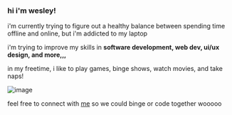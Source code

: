 ### hi i'm wesley!

i'm currently trying to figure out a healthy balance between spending time offline and online, but i'm addicted to my laptop  

i'm trying to improve my skills in **software development, web dev, ui/ux design, and more,,,**

in my freetime, i like to play games, binge shows, watch movies, and take naps!

![image](https://user-images.githubusercontent.com/74622613/148674071-dd248b8c-e3a1-4890-95a4-cd93cf2af56f.png)

feel free to connect with [me](https://www.linkedin.com/in/wwesleyma/) so we could binge or code together wooooo

<!--
**wwesleym/wwesleym** is a ✨ _special_ ✨ repository because its `README.md` (this file) appears on your GitHub profile.

Here are some ideas to get you started:

- 🔭 I’m currently working on ...
- 🌱 I’m currently learning ...
- 👯 I’m looking to collaborate on ...
- 🤔 I’m looking for help with ...
- 💬 Ask me about ...
- 📫 How to reach me: ...
- 😄 Pronouns: ...
- ⚡ Fun fact: ...
-->

